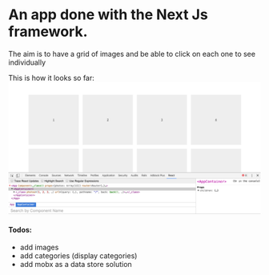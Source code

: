 # An app done with the Next Js framework.

The aim is to have a grid of images and be able to click on each one to see individually

This is how it looks so far:
![picture alt](images/v1.png "The first version")

#### Todos:
- add images
- add categories (display categories)
- add mobx as a data store solution
